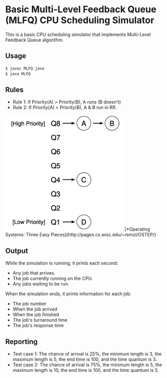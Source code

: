 # Basic Multi-Level Feedback Queue (MLFQ) CPU Scheduling Simulator
This is a basic CPU scheduling simulator that implements Multi-Level Feedback Queue algorithm. 

## Usage

```sh
$ javac MLFQ.java
$ java MLFQ
```



## Rules

* Rule 1: If Priority(A) > Priority(B), A runs (B doesn’t)
* Rule 2: If Priority(A) = Priority(B), A & B run in RR.

<img src="https://github.com/MasayukiNagai/CSC428-OperatingSystems/blob/main/Project1/MLFQ_example.png" alt="MLFQ_example" style="zoom:70%;" />
[*Operating Systems: Three Easy Pieces](http://pages.cs.wisc.edu/~remzi/OSTEP/)

## Output 

While the simulation is running, it prints each second:

* Any job that arrives.
* The job currently running on the CPU.
* Any jobs waiting to be run.

When the simulation ends, it prints information for each job:

* The job number
* When the job arrived
* When the job finished
* The job's turnaround time
* The job's response time

 ## Reporting

* Test case 1:  The chance of arrival is 25%, the minimum length is 3, the maximum length is 5, the end time is 100, and the time quantum is 3.
* Test case 2:  The chance of arrival is 75%, the minimum length is 5, the maximum length is 10, the end time is 100, and the time quantum is 5.

